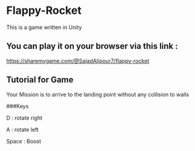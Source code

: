 # Flappy-Rocket

This is a game written in Unity

## You can play it on your browser via this link :

https://sharemygame.com/@SajadAlipour7/flappy-rocket


## Tutorial for Game

Your Mission is to arrive to the landing point without any collision to walls

###Keys 

D : rotate right

A : rotate left

Space : Boost
